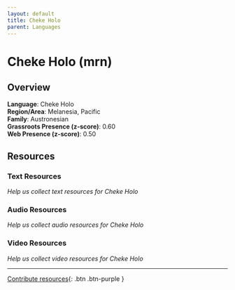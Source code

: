 ```yaml
---
layout: default
title: Cheke Holo
parent: Languages
---
```


# Cheke Holo (mrn)

## Overview

**Language**: Cheke Holo  
**Region/Area**: Melanesia, Pacific  
**Family**: Austronesian  
**Grassroots Presence (z-score)**: 0.60  
**Web Presence (z-score)**: 0.50  

## Resources

### Text Resources
*Help us collect text resources for Cheke Holo*

### Audio Resources
*Help us collect audio resources for Cheke Holo*

### Video Resources
*Help us collect video resources for Cheke Holo*

---

[Contribute resources](https://forms.office.com/e/1SfLJx3u1r){: .btn .btn-purple }
